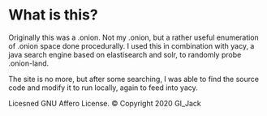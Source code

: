 What is this?
=============

Originally this was a .onion. Not my .onion, but a rather useful enumeration of
.onion space done procedurally. I used this in combination with yacy, a java
search engine based on elastisearch and solr, to randomly probe .onion-land.

The site is no more, but after some searching, I was able to find the source
code and modify it to run locally, again to feed into yacy.


Licesned GNU Affero License.
© Copyright 2020 GI_Jack
